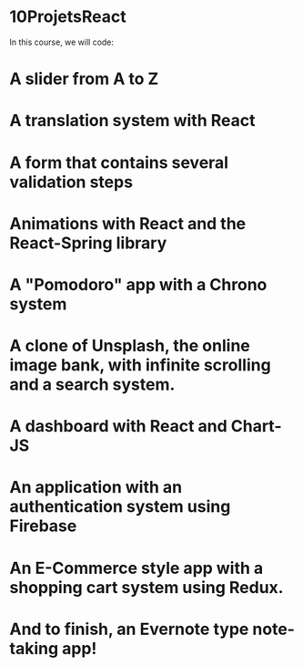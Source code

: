 # 10ProjetsReact
In this course, we will code:

# A slider from A to Z
# A translation system with React
# A form that contains several validation steps
# Animations with React and the React-Spring library
# A "Pomodoro" app with a Chrono system
# A clone of Unsplash, the online image bank, with infinite scrolling and a search system.
# A dashboard with React and Chart-JS
# An application with an authentication system using Firebase
# An E-Commerce style app with a shopping cart system using Redux.
# And to finish, an Evernote type note-taking app!
